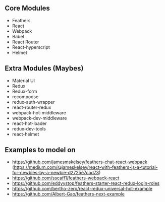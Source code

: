 ## Core Modules
- Feathers
- React
- Webpack
- Babel
- React Router
- React-hyperscript
- Helmet

## Extra Modules (Maybes)
- Material UI
- Redux
- Redux-form
- recompoose
- redux-auth-wrapper
- react-router-redux
- webpack-hot-middleware
- webpack-dev-middleware
- react-hot-loader
- redux-dev-tools
- react-helmet

## Examples to model on
- https://github.com/jamesmskelsey/feathers-chat-react-webpack (https://medium.com/@jameskelsey/react-with-feathers-js-a-tutorial-for-newbies-by-a-newbie-d2725e7cad73)
- https://github.com/sscaff1/feathers-webpack-react
- https://github.com/eddyystop/feathers-starter-react-redux-login-roles
- https://github.com/bertho-zero/react-redux-universal-hot-example
- https://github.com/Albert-Gao/feathers-next-example
